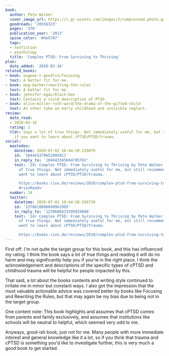 ```yaml
---
book:
  author: Pete Walker
  cover_image_url: https://i.gr-assets.com/images/S/compressed.photo.goodreads.com/books/1389830032l/20556323.jpg
  goodreads: '20556323'
  pages: '376'
  publication_year: '2013'
  spine_color: '#4e5787'
  tags:
  - nonfiction
  - psychology
  title: 'Complex PTSD: From Surviving to Thriving'
plan:
  date_added: '2020-02-16'
related_books:
- book: eugene-t-gendlin/focusing
  text: A better fit for me.
- book: meg-barker/rewriting-the-rules
  text: A better fit for me.
- book: jennifer-egan/black-box
  text: Contains a vivid description of PTSD.
- book: alice-miller-ruth-ward/the-drama-of-the-gifted-child
  text: An other take on early childhood and invisible neglect.
review:
  date_read:
  - 2020-02-16
  rating: 2
  tldr: Says a lot of true things. Not immediately useful for me, but still recommended
    if you want to learn about cPTSD/PTSD/trauma.
social:
  mastodon:
    datetime: 2020-07-02 10:44:59.229079
    id: '104443379652995911'
    in_reply_to: '104443345664785763'
    text: '24/ Complex PTSD: From Surviving to Thriving by Pete Walker. Says a lot
      of true things. Not immediately useful for me, but still recommended if you
      want to learn about cPTSD/PTSD/trauma.

      https://books.rixx.de/reviews/2020/complex-ptsd-from-surviving-to-thriving/
      #rixxReads'
  number: 24
  twitter:
    datetime: 2020-07-02 10:44:58.936739
    id: '1278610606849961985'
    in_reply_to: '1278608431595819008'
    text: '24/ Complex PTSD: From Surviving to Thriving by Pete Walker. Says a lot
      of true things. Not immediately useful for me, but still recommended if you
      want to learn about cPTSD/PTSD/trauma.

      https://books.rixx.de/reviews/2020/complex-ptsd-from-surviving-to-thriving/'
---
```


First off: I'm not quite the target group for this book, and this has influenced my rating. I think the book says a lot of true things and reading it will do no harm and may significantly help you if you're in the right place. I think the acknowledgement and descriptions of the specific types of cPTSD and childhood trauma will be helpful for people impacted by this.

That said, a lot about the books contents and writing style continued to irritate me in minor but constant ways. I also got the impression that the most valuable actionable advice was covered better by books like Focusing and Rewriting the Rules, but that may again be my bias due to being not in the target group.

One content note: This book highlights and assumes that cPTSD comes from parents and family exclusively, and assumes that institutions like schools will be neutral to helpful, which seemed very odd to me.

Anyways, good-ish book, just not for me. Many people with more immediate interest and general knowledge like it a lot,
so if you think that trauma and cPTSD is something you'd like to investigate further, this is very much a good book to
get started.

